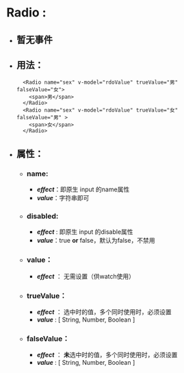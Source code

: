 # Radio : 
* ## 暂无事件
* ## 用法：
  ```
    <Radio name="sex" v-model="rdoValue" trueValue="男" falseValue="女">
      <span>男</span>
    </Radio>
    <Radio name="sex" v-model="rdoValue" trueValue="女" falseValue="男" >
      <span>女</span>
    </Radio>
  ```
* ## 属性：
  + ### name: 
      - ***effect***：即原生 input 的name属性 
      - ***value***：字符串即可
  + ### disabled:
      - ***effect*** : 即原生 input 的disable属性 
      - ***value***：true **or** false，默认为false，不禁用
  + ### value：
      - ***effect*** ： 无需设置（供watch使用）
  + ### trueValue：
      - ***effect*** ： 选中时的值，多个同时使用时，必须设置
      - ***value*** : [ String, Number, Boolean ]
   + ### falseValue：
        - ***effect*** ： **未**选中时的值，多个同时使用时，必须设置
        - ***value*** : [ String, Number, Boolean ]
